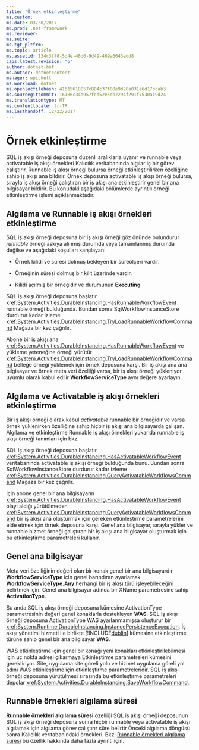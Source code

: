 ```yaml
---
title: "Örnek etkinleştirme"
ms.custom: 
ms.date: 03/30/2017
ms.prod: .net-framework
ms.reviewer: 
ms.suite: 
ms.tgt_pltfrm: 
ms.topic: article
ms.assetid: 134c3f70-5d4e-46d0-9d49-469a6643edd8
caps.latest.revision: "6"
author: dotnet-bot
ms.author: dotnetcontent
manager: wpickett
ms.workload: dotnet
ms.openlocfilehash: 41615618857c804c37f00e9d20a031a6d17bcab3
ms.sourcegitcommit: 16186c34a957fdd52e5db7294f291f7530ac9d24
ms.translationtype: MT
ms.contentlocale: tr-TR
ms.lasthandoff: 12/22/2017
---
```

# <a name="instance-activation"></a>Örnek etkinleştirme
SQL iş akışı örneği deposuna düzenli aralıklarla uyanır ve runnable veya activatable iş akışı örnekleri Kalıcılık veritabanında algılar iç bir görev çalıştırır. Runnable iş akışı örneği bulursa örneği etkinleştirilirken özelliğine sahip iş akışı ana bildirir. Örnek deposuna activatable iş akışı örneği bulursa, sırayla iş akışı örneği çalıştıran bir iş akışı ana etkinleştirir genel bir ana bilgisayar bildirir. Bu konudaki aşağıdaki bölümlerde ayrıntılı örneği etkinleştirme işlemi açıklanmaktadır.  
  
##  <a name="RunnableSection"></a>Algılama ve Runnable iş akışı örnekleri etkinleştirme  
 SQL iş akışı örneği deposuna bir iş akışı örneği göz önünde bulundurur *runnable* örneği askıya alınmış durumda veya tamamlanmış durumda değilse ve aşağıdaki koşulları karşılayan:  
  
-   Örnek kilidi ve süresi dolmuş bekleyen bir süreölçeri vardır.  
  
-   Örneğinin süresi dolmuş bir kilit üzerinde vardır.  
  
-   Kilidi açılmış bir örneğidir ve durumunun **Executing**.  
  
 SQL iş akışı örneği deposuna başlatır <xref:System.Activities.DurableInstancing.HasRunnableWorkflowEvent> runnable örneği bulduğunda. Bundan sonra SqlWorkflowInstanceStore durdurur kadar izleme <xref:System.Activities.DurableInstancing.TryLoadRunnableWorkflowCommand> Mağaza'bir kez çağrılır.  
  
 Abone bir iş akışı ana <xref:System.Activities.DurableInstancing.HasRunnableWorkflowEvent> ve yükleme yeteneğine örneği yürütür <xref:System.Activities.DurableInstancing.TryLoadRunnableWorkflowCommand> belleğe örneği yüklemek için örnek deposuna karşı. Bir iş akışı ana ana bilgisayar ve örnek meta veri özelliği varsa, bir iş akışı örneği yükleniyor uyumlu olarak kabul edilir **WorkflowServiceType** aynı değere ayarlayın.  
  
## <a name="detecting-and-activating-activatable-workflow-instances"></a>Algılama ve Activatable iş akışı örnekleri etkinleştirme  
 Bir iş akışı örneği olarak kabul *activatable* runnable bir örneğidir ve varsa örnek yüklenirken özelliğine sahip hiçbir iş akışı ana bilgisayarda çalışan. Algılama ve etkinleştirme Runnable iş akışı örnekleri yukarıda runnable iş akışı örneği tanımları için bkz.  
  
 SQL iş akışı örneği deposuna başlatır <xref:System.Activities.DurableInstancing.HasActivatableWorkflowEvent> veritabanında activatable iş akışı örneği bulduğunda bunu. Bundan sonra SqlWorkflowInstanceStore durdurur kadar izleme <xref:System.Activities.DurableInstancing.QueryActivatableWorkflowsCommand> Mağaza'bir kez çağrılır.  
  
 İçin abone genel bir ana bilgisayarın <xref:System.Activities.DurableInstancing.HasActivatableWorkflowEvent> olayı aldığı yürütülmeden <xref:System.Activities.DurableInstancing.QueryActivatableWorkflowsCommand> bir iş akışı ana oluşturmak için gereken etkinleştirme parametrelerini elde etmek için örnek deposuna karşı. Genel ana bilgisayar, sırayla yükler ve runnable hizmet örneği çalıştıran bir iş akışı ana bilgisayar oluşturmak için bu etkinleştirme parametreleri kullanır.  
  
## <a name="generic-hosts"></a>Genel ana bilgisayar  
 Meta veri özelliğinin değeri olan bir konak genel bir ana bilgisayardır **WorkflowServiceType** için genel barındıran ayarlamak **WorkflowServiceType.Any** herhangi bir iş akışı türü işleyebileceğini belirtmek için. Genel ana bilgisayar adında bir XName parametresine sahip **ActivationType**.  
  
 Şu anda SQL iş akışı örneği deposuna kümesine ActivationType parametresinin değeri genel konaklarla destekleyen **WAS**. SQL iş akışı örneği deposuna ActivationType WAS ayarlanmamışsa oluşturur bir <xref:System.Runtime.DurableInstancing.InstancePersistenceException>. İş akışı yönetimi hizmeti ile birlikte [!INCLUDE[dublin](../../../includes/dublin-md.md)] kümesine etkinleştirme türüne sahip genel bir ana bilgisayar **WAS**.  
  
 WAS etkinleştirme için genel bir konağı yeni konakları etkinleştirilebilmesi için uç nokta adresi çıkarmaya Etkinleştirme parametreleri kümesini gerektiriyor. Site, uygulama site göreli yolu ve hizmet uygulama göreli yol adını WAS etkinleştirme için etkinleştirme parametreleridir. SQL iş akışı örneği deposuna yürütülmesi sırasında bu etkinleştirme parametreleri depolar <xref:System.Activities.DurableInstancing.SaveWorkflowCommand>.  
  
## <a name="runnable-instances-detection-period"></a>Runnable örnekleri algılama süresi  
 **Runnable örnekleri algılama süresi** özelliği SQL iş akışı örneği deposunun SQL iş akışı örneği deposuna sonra hiçbir runnable veya activatable iş akışı algılamak için algılama görev çalıştırır süre belirtir Önceki algılama döngüsü sonra Kalıcılık veritabanındaki örnekleri. Bkz: [Runnable örnekleri algılama süresi](../../../docs/framework/windows-workflow-foundation/runnable-instances-detection-period.md) bu özellik hakkında daha fazla ayrıntı için.
